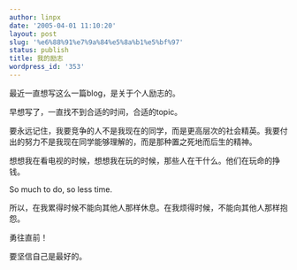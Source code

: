 ```yaml
---
author: linpx
date: '2005-04-01 11:10:20'
layout: post
slug: '%e6%88%91%e7%9a%84%e5%8a%b1%e5%bf%97'
status: publish
title: 我的励志
wordpress_id: '353'
---
```


最近一直想写这么一篇blog，是关于个人励志的。

早想写了，一直找不到合适的时间，合适的topic。

要永远记住，我要竞争的人不是我现在的同学，而是更高层次的社会精英。我要付出的努力不是我现在同学能够理解的，而是那种置之死地而后生的精神。

想想我在看电视的时候，想想我在玩的时候，那些人在干什么。他们在玩命的挣钱。

So much to do, so less time.

所以，在我累得时候不能向其他人那样休息。在我烦得时候，不能向其他人那样抱怨。

勇往直前！

要坚信自己是最好的。

